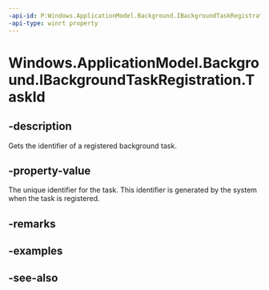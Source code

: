 ----api-id: P:Windows.ApplicationModel.Background.IBackgroundTaskRegistration.TaskId
-api-type: winrt property
---<!-- Property syntaxpublic System.Guid TaskId { get; }--># Windows.ApplicationModel.Background.IBackgroundTaskRegistration.TaskId## -descriptionGets the identifier of a registered background task.## -property-valueThe unique identifier for the task. This identifier is generated by the system when the task is registered.## -remarks## -examples## -see-also
